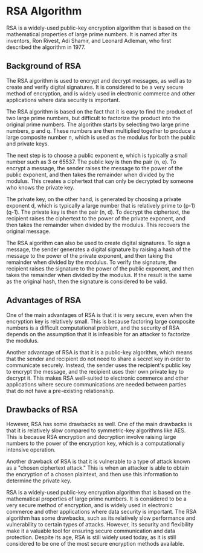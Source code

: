 # RSA Algorithm

RSA is a widely-used public-key encryption algorithm that is based on the mathematical properties of large prime numbers. It is named after its inventors, Ron Rivest, Adi Shamir, and Leonard Adleman, who first described the algorithm in 1977.

## Background of RSA

The RSA algorithm is used to encrypt and decrypt messages, as well as to create and verify digital signatures. It is considered to be a very secure method of encryption, and is widely used in electronic commerce and other applications where data security is important.

The RSA algorithm is based on the fact that it is easy to find the product of two large prime numbers, but difficult to factorize the product into the original prime numbers. The algorithm starts by selecting two large prime numbers, p and q. These numbers are then multiplied together to produce a large composite number n, which is used as the modulus for both the public and private keys.

The next step is to choose a public exponent e, which is typically a small number such as 3 or 65537. The public key is then the pair (n, e). To encrypt a message, the sender raises the message to the power of the public exponent, and then takes the remainder when divided by the modulus. This creates a ciphertext that can only be decrypted by someone who knows the private key.

The private key, on the other hand, is generated by choosing a private exponent d, which is typically a large number that is relatively prime to (p-1)(q-1). The private key is then the pair (n, d). To decrypt the ciphertext, the recipient raises the ciphertext to the power of the private exponent, and then takes the remainder when divided by the modulus. This recovers the original message.

The RSA algorithm can also be used to create digital signatures. To sign a message, the sender generates a digital signature by raising a hash of the message to the power of the private exponent, and then taking the remainder when divided by the modulus. To verify the signature, the recipient raises the signature to the power of the public exponent, and then takes the remainder when divided by the modulus. If the result is the same as the original hash, then the signature is considered to be valid.

## Advantages of RSA

One of the main advantages of RSA is that it is very secure, even when the encryption key is relatively small. This is because factoring large composite numbers is a difficult computational problem, and the security of RSA depends on the assumption that it is infeasible for an attacker to factorize the modulus.

Another advantage of RSA is that it is a public-key algorithm, which means that the sender and recipient do not need to share a secret key in order to communicate securely. Instead, the sender uses the recipient's public key to encrypt the message, and the recipient uses their own private key to decrypt it. This makes RSA well-suited to electronic commerce and other applications where secure communications are needed between parties that do not have a pre-existing relationship.

## Drawbacks of RSA

However, RSA has some drawbacks as well. One of the main drawbacks is that it is relatively slow compared to symmetric-key algorithms like AES. This is because RSA encryption and decryption involve raising large numbers to the power of the encryption key, which is a computationally intensive operation.

Another drawback of RSA is that it is vulnerable to a type of attack known as a "chosen ciphertext attack." This is when an attacker is able to obtain the encryption of a chosen plaintext, and then use this information to determine the private key.

RSA is a widely-used public-key encryption algorithm that is based on the mathematical properties of large prime numbers. It is considered to be a very secure method of encryption, and is widely used in electronic commerce and other applications where data security is important. The RSA algorithm has some drawbacks, such as its relatively slow performance and vulnerability to certain types of attacks. However, its security and flexibility make it a valuable tool for ensuring secure communication and data protection. Despite its age, RSA is still widely used today, as it is still considered to be one of the most secure encryption methods available.